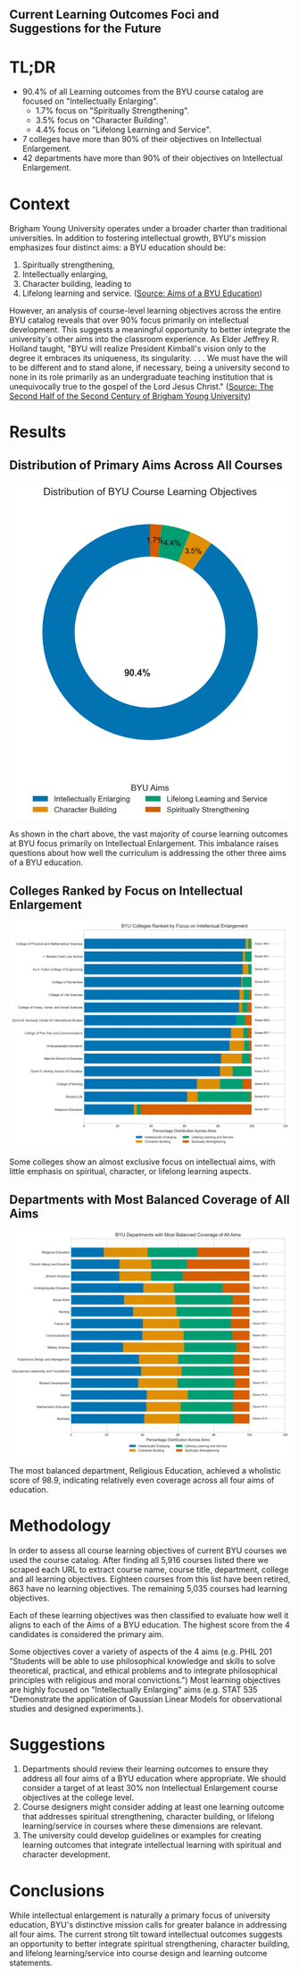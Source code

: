 ## Current Learning Outcomes Foci and Suggestions for the Future

# TL;DR
* 90.4% of all Learning outcomes from the BYU course catalog are focused on "Intellectually Enlarging".
    * 1.7% focus on "Spiritually Strengthening".
    * 3.5% focus on "Character Building".
    * 4.4% focus on "Lifelong Learning and Service".
* 7 colleges have more than 90% of their objectives on Intellectual Enlargement.
* 42 departments have more than 90% of their objectives on Intellectual Enlargement.

# Context
Brigham Young University operates under a broader charter than traditional universities. 
In addition to fostering intellectual growth, BYU's mission emphasizes four distinct aims: 
a BYU education should be:
1.  Spiritually strengthening,
2.  Intellectually enlarging,
3.  Character building, leading to
4.  Lifelong learning and service.
([Source: Aims of a BYU Education](https://catalog.byu.edu/about/aims-of-a-byu-education))

However, an analysis of course-level learning objectives across the entire BYU catalog reveals that over 90% focus primarily on intellectual development. 
This suggests a meaningful opportunity to better integrate the university's other aims into the classroom experience. 
As Elder Jeffrey R. Holland taught, "BYU will realize President Kimball's vision only to the degree it embraces its uniqueness, its singularity. . . . We must have the will to be different and to stand alone, if necessary, being a university second to none in its role primarily as an undergraduate teaching institution that is unequivocally true to the gospel of the Lord Jesus Christ." 
([Source: The Second Half of the Second Century of Brigham Young University](https://speeches.byu.edu/talks/jeffrey-r-holland/the-second-half-second-century-brigham-young-university/))

# Results

## Distribution of Primary Aims Across All Courses
![Distribution of BYU Courses by Primary Aim](visualizations/aim_distribution_donut.png)

As shown in the chart above, the vast majority of course learning outcomes at BYU focus primarily on Intellectual Enlargement. This imbalance raises questions about how well the curriculum is addressing the other three aims of a BYU education.

## Colleges Ranked by Focus on Intellectual Enlargement
![BYU Colleges Ranked by Focus on Intellectual Enlargement](visualizations/college_ranking_bar.png)

Some colleges show an almost exclusive focus on intellectual aims, with little emphasis on spiritual, character, or lifelong learning aspects.

## Departments with Most Balanced Coverage of All Aims
![BYU Departments with Most Balanced Coverage of All Aims](visualizations/balanced_departments.png)

The most balanced department, Religious Education, achieved a wholistic score of 98.9, indicating relatively even coverage across all four aims of education.

# Methodology
In order to assess all course learning objectives of current BYU courses we used the course catalog. After finding all 5,916 courses listed there we scraped each URL to extract course name, course title, department, college and all learning objectives. Eighteen courses from this list have been retired, 863 have no learning objectives. The remaining 5,035 courses had learning objectives.

Each of these learning objectives was then classified to evaluate how well it aligns to each of the Aims of a BYU education. The highest score from the 4 candidates is considered the primary aim.

Some objectives cover a variety of aspects of the 4 aims (e.g. PHIL 201 "Students will be able to use philosophical knowledge and skills to solve theoretical, practical, and ethical problems and to integrate philosophical principles with religious and moral convictions.") Most learning objectives are highly focused on "Intellectually Enlarging" aims (e.g. STAT 535 "Demonstrate the application of Gaussian Linear Models for observational studies and designed experiments.).

# Suggestions
1. Departments should review their learning outcomes to ensure they address all four aims of a BYU education where appropriate. We should consider a target of at least 30% non Intellectual Enlargement course objectives at the college level.
2. Course designers might consider adding at least one learning outcome that addresses spiritual strengthening, character building, or lifelong learning/service in courses where these dimensions are relevant.
3. The university could develop guidelines or examples for creating learning outcomes that integrate intellectual learning with spiritual and character development.

# Conclusions
While intellectual enlargement is naturally a primary focus of university education, BYU's distinctive mission calls for greater balance in addressing all four aims. The current strong tilt toward intellectual outcomes suggests an opportunity to better integrate spiritual strengthening, character building, and lifelong learning/service into course design and learning outcome statements.
